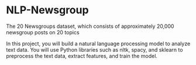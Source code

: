 # NLP-Newsgroup
The 20 Newsgroups dataset, which consists of approximately 20,000 newsgroup posts on 20 topics

In this project, you will build a natural language processing model to analyze text data. You will use Python libraries such as nltk, spacy, and sklearn to preprocess the text data, extract features, and train the model.
